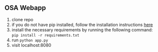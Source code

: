 ## OSA Webapp

1. clone repo
2. if you do not have pip installed, follow the installation instructions [here](https://pip.pypa.io/en/stable/installing/)
3. install the necessary requirements by running the following command: ```pip install -r requirements.txt```
4. run ```python app.py```
5. visit localhost:8080
